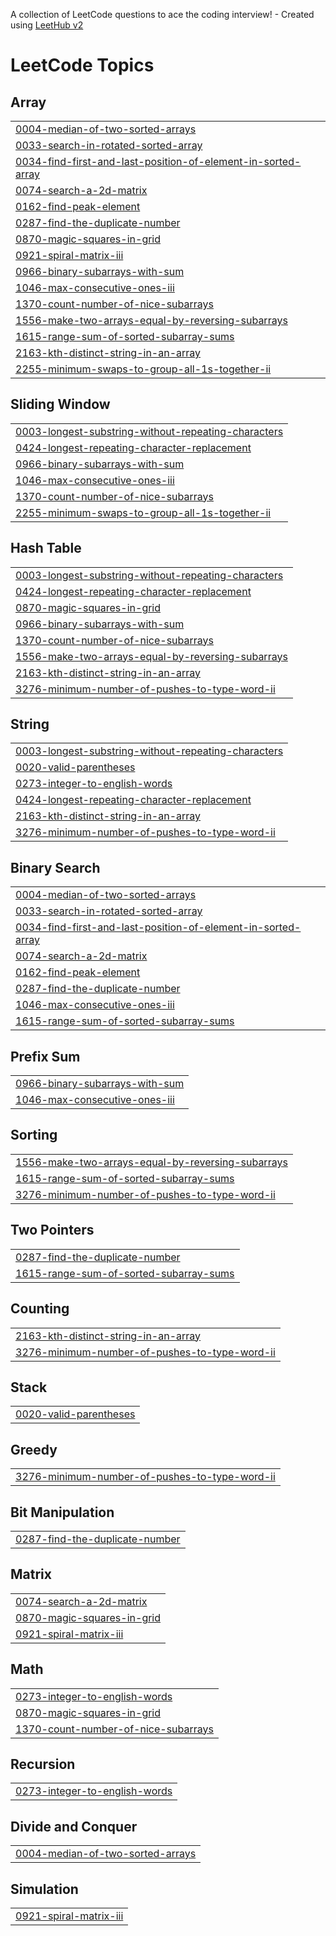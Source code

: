 A collection of LeetCode questions to ace the coding interview! - Created using [LeetHub v2](https://github.com/arunbhardwaj/LeetHub-2.0)
<!---LeetCode Topics Start-->
# LeetCode Topics
## Array
|  |
| ------- |
| [0004-median-of-two-sorted-arrays](https://github.com/Amlan-10/LeetCode/tree/master/0004-median-of-two-sorted-arrays) |
| [0033-search-in-rotated-sorted-array](https://github.com/Amlan-10/LeetCode/tree/master/0033-search-in-rotated-sorted-array) |
| [0034-find-first-and-last-position-of-element-in-sorted-array](https://github.com/Amlan-10/LeetCode/tree/master/0034-find-first-and-last-position-of-element-in-sorted-array) |
| [0074-search-a-2d-matrix](https://github.com/Amlan-10/LeetCode/tree/master/0074-search-a-2d-matrix) |
| [0162-find-peak-element](https://github.com/Amlan-10/LeetCode/tree/master/0162-find-peak-element) |
| [0287-find-the-duplicate-number](https://github.com/Amlan-10/LeetCode/tree/master/0287-find-the-duplicate-number) |
| [0870-magic-squares-in-grid](https://github.com/Amlan-10/LeetCode/tree/master/0870-magic-squares-in-grid) |
| [0921-spiral-matrix-iii](https://github.com/Amlan-10/LeetCode/tree/master/0921-spiral-matrix-iii) |
| [0966-binary-subarrays-with-sum](https://github.com/Amlan-10/LeetCode/tree/master/0966-binary-subarrays-with-sum) |
| [1046-max-consecutive-ones-iii](https://github.com/Amlan-10/LeetCode/tree/master/1046-max-consecutive-ones-iii) |
| [1370-count-number-of-nice-subarrays](https://github.com/Amlan-10/LeetCode/tree/master/1370-count-number-of-nice-subarrays) |
| [1556-make-two-arrays-equal-by-reversing-subarrays](https://github.com/Amlan-10/LeetCode/tree/master/1556-make-two-arrays-equal-by-reversing-subarrays) |
| [1615-range-sum-of-sorted-subarray-sums](https://github.com/Amlan-10/LeetCode/tree/master/1615-range-sum-of-sorted-subarray-sums) |
| [2163-kth-distinct-string-in-an-array](https://github.com/Amlan-10/LeetCode/tree/master/2163-kth-distinct-string-in-an-array) |
| [2255-minimum-swaps-to-group-all-1s-together-ii](https://github.com/Amlan-10/LeetCode/tree/master/2255-minimum-swaps-to-group-all-1s-together-ii) |
## Sliding Window
|  |
| ------- |
| [0003-longest-substring-without-repeating-characters](https://github.com/Amlan-10/LeetCode/tree/master/0003-longest-substring-without-repeating-characters) |
| [0424-longest-repeating-character-replacement](https://github.com/Amlan-10/LeetCode/tree/master/0424-longest-repeating-character-replacement) |
| [0966-binary-subarrays-with-sum](https://github.com/Amlan-10/LeetCode/tree/master/0966-binary-subarrays-with-sum) |
| [1046-max-consecutive-ones-iii](https://github.com/Amlan-10/LeetCode/tree/master/1046-max-consecutive-ones-iii) |
| [1370-count-number-of-nice-subarrays](https://github.com/Amlan-10/LeetCode/tree/master/1370-count-number-of-nice-subarrays) |
| [2255-minimum-swaps-to-group-all-1s-together-ii](https://github.com/Amlan-10/LeetCode/tree/master/2255-minimum-swaps-to-group-all-1s-together-ii) |
## Hash Table
|  |
| ------- |
| [0003-longest-substring-without-repeating-characters](https://github.com/Amlan-10/LeetCode/tree/master/0003-longest-substring-without-repeating-characters) |
| [0424-longest-repeating-character-replacement](https://github.com/Amlan-10/LeetCode/tree/master/0424-longest-repeating-character-replacement) |
| [0870-magic-squares-in-grid](https://github.com/Amlan-10/LeetCode/tree/master/0870-magic-squares-in-grid) |
| [0966-binary-subarrays-with-sum](https://github.com/Amlan-10/LeetCode/tree/master/0966-binary-subarrays-with-sum) |
| [1370-count-number-of-nice-subarrays](https://github.com/Amlan-10/LeetCode/tree/master/1370-count-number-of-nice-subarrays) |
| [1556-make-two-arrays-equal-by-reversing-subarrays](https://github.com/Amlan-10/LeetCode/tree/master/1556-make-two-arrays-equal-by-reversing-subarrays) |
| [2163-kth-distinct-string-in-an-array](https://github.com/Amlan-10/LeetCode/tree/master/2163-kth-distinct-string-in-an-array) |
| [3276-minimum-number-of-pushes-to-type-word-ii](https://github.com/Amlan-10/LeetCode/tree/master/3276-minimum-number-of-pushes-to-type-word-ii) |
## String
|  |
| ------- |
| [0003-longest-substring-without-repeating-characters](https://github.com/Amlan-10/LeetCode/tree/master/0003-longest-substring-without-repeating-characters) |
| [0020-valid-parentheses](https://github.com/Amlan-10/LeetCode/tree/master/0020-valid-parentheses) |
| [0273-integer-to-english-words](https://github.com/Amlan-10/LeetCode/tree/master/0273-integer-to-english-words) |
| [0424-longest-repeating-character-replacement](https://github.com/Amlan-10/LeetCode/tree/master/0424-longest-repeating-character-replacement) |
| [2163-kth-distinct-string-in-an-array](https://github.com/Amlan-10/LeetCode/tree/master/2163-kth-distinct-string-in-an-array) |
| [3276-minimum-number-of-pushes-to-type-word-ii](https://github.com/Amlan-10/LeetCode/tree/master/3276-minimum-number-of-pushes-to-type-word-ii) |
## Binary Search
|  |
| ------- |
| [0004-median-of-two-sorted-arrays](https://github.com/Amlan-10/LeetCode/tree/master/0004-median-of-two-sorted-arrays) |
| [0033-search-in-rotated-sorted-array](https://github.com/Amlan-10/LeetCode/tree/master/0033-search-in-rotated-sorted-array) |
| [0034-find-first-and-last-position-of-element-in-sorted-array](https://github.com/Amlan-10/LeetCode/tree/master/0034-find-first-and-last-position-of-element-in-sorted-array) |
| [0074-search-a-2d-matrix](https://github.com/Amlan-10/LeetCode/tree/master/0074-search-a-2d-matrix) |
| [0162-find-peak-element](https://github.com/Amlan-10/LeetCode/tree/master/0162-find-peak-element) |
| [0287-find-the-duplicate-number](https://github.com/Amlan-10/LeetCode/tree/master/0287-find-the-duplicate-number) |
| [1046-max-consecutive-ones-iii](https://github.com/Amlan-10/LeetCode/tree/master/1046-max-consecutive-ones-iii) |
| [1615-range-sum-of-sorted-subarray-sums](https://github.com/Amlan-10/LeetCode/tree/master/1615-range-sum-of-sorted-subarray-sums) |
## Prefix Sum
|  |
| ------- |
| [0966-binary-subarrays-with-sum](https://github.com/Amlan-10/LeetCode/tree/master/0966-binary-subarrays-with-sum) |
| [1046-max-consecutive-ones-iii](https://github.com/Amlan-10/LeetCode/tree/master/1046-max-consecutive-ones-iii) |
## Sorting
|  |
| ------- |
| [1556-make-two-arrays-equal-by-reversing-subarrays](https://github.com/Amlan-10/LeetCode/tree/master/1556-make-two-arrays-equal-by-reversing-subarrays) |
| [1615-range-sum-of-sorted-subarray-sums](https://github.com/Amlan-10/LeetCode/tree/master/1615-range-sum-of-sorted-subarray-sums) |
| [3276-minimum-number-of-pushes-to-type-word-ii](https://github.com/Amlan-10/LeetCode/tree/master/3276-minimum-number-of-pushes-to-type-word-ii) |
## Two Pointers
|  |
| ------- |
| [0287-find-the-duplicate-number](https://github.com/Amlan-10/LeetCode/tree/master/0287-find-the-duplicate-number) |
| [1615-range-sum-of-sorted-subarray-sums](https://github.com/Amlan-10/LeetCode/tree/master/1615-range-sum-of-sorted-subarray-sums) |
## Counting
|  |
| ------- |
| [2163-kth-distinct-string-in-an-array](https://github.com/Amlan-10/LeetCode/tree/master/2163-kth-distinct-string-in-an-array) |
| [3276-minimum-number-of-pushes-to-type-word-ii](https://github.com/Amlan-10/LeetCode/tree/master/3276-minimum-number-of-pushes-to-type-word-ii) |
## Stack
|  |
| ------- |
| [0020-valid-parentheses](https://github.com/Amlan-10/LeetCode/tree/master/0020-valid-parentheses) |
## Greedy
|  |
| ------- |
| [3276-minimum-number-of-pushes-to-type-word-ii](https://github.com/Amlan-10/LeetCode/tree/master/3276-minimum-number-of-pushes-to-type-word-ii) |
## Bit Manipulation
|  |
| ------- |
| [0287-find-the-duplicate-number](https://github.com/Amlan-10/LeetCode/tree/master/0287-find-the-duplicate-number) |
## Matrix
|  |
| ------- |
| [0074-search-a-2d-matrix](https://github.com/Amlan-10/LeetCode/tree/master/0074-search-a-2d-matrix) |
| [0870-magic-squares-in-grid](https://github.com/Amlan-10/LeetCode/tree/master/0870-magic-squares-in-grid) |
| [0921-spiral-matrix-iii](https://github.com/Amlan-10/LeetCode/tree/master/0921-spiral-matrix-iii) |
## Math
|  |
| ------- |
| [0273-integer-to-english-words](https://github.com/Amlan-10/LeetCode/tree/master/0273-integer-to-english-words) |
| [0870-magic-squares-in-grid](https://github.com/Amlan-10/LeetCode/tree/master/0870-magic-squares-in-grid) |
| [1370-count-number-of-nice-subarrays](https://github.com/Amlan-10/LeetCode/tree/master/1370-count-number-of-nice-subarrays) |
## Recursion
|  |
| ------- |
| [0273-integer-to-english-words](https://github.com/Amlan-10/LeetCode/tree/master/0273-integer-to-english-words) |
## Divide and Conquer
|  |
| ------- |
| [0004-median-of-two-sorted-arrays](https://github.com/Amlan-10/LeetCode/tree/master/0004-median-of-two-sorted-arrays) |
## Simulation
|  |
| ------- |
| [0921-spiral-matrix-iii](https://github.com/Amlan-10/LeetCode/tree/master/0921-spiral-matrix-iii) |
<!---LeetCode Topics End-->